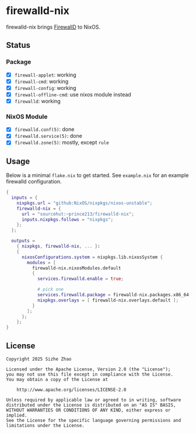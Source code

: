 # firewalld-nix

firewalld-nix brings [FirewallD](https://firewalld.org/) to NixOS.

## Status

### Package

- [X] `firewall-applet`: working
- [X] `firewall-cmd`: working
- [X] `firewall-config`: working
- [X] `firewall-offline-cmd`: use nixos module instead
- [X] `firewalld`: working

### NixOS Module

- [X] `firewalld.conf(5)`: done
- [X] `firewalld.service(5)`: done
- [X] `firewalld.zone(5)`: mostly, except `rule`

## Usage

Below is a minimal `flake.nix` to get started.
See `example.nix` for an example firewalld configuration.

```nix
{
  inputs = {
    nixpkgs.url = "github:NixOS/nixpkgs/nixos-unstable";
    firewalld-nix = {
      url = "sourcehut:~prince213/firewalld-nix";
      inputs.nixpkgs.follows = "nixpkgs";
    };
  };

  outputs =
    { nixpkgs, firewalld-nix, ... }:
    {
      nixosConfigurations.system = nixpkgs.lib.nixosSystem {
        modules = [
          firewalld-nix.nixosModules.default
          {
            services.firewalld.enable = true;

            # pick one
            services.firewalld.package = firewalld-nix.packages.x86_64-linux.firewalld;
            nixpkgs.overlays = [ firewalld-nix.overlays.default ];
          }
        ];
      };
    };
}
```

## License

```
Copyright 2025 Sizhe Zhao

Licensed under the Apache License, Version 2.0 (the "License");
you may not use this file except in compliance with the License.
You may obtain a copy of the License at

    http://www.apache.org/licenses/LICENSE-2.0

Unless required by applicable law or agreed to in writing, software
distributed under the License is distributed on an "AS IS" BASIS,
WITHOUT WARRANTIES OR CONDITIONS OF ANY KIND, either express or implied.
See the License for the specific language governing permissions and
limitations under the License.
```
